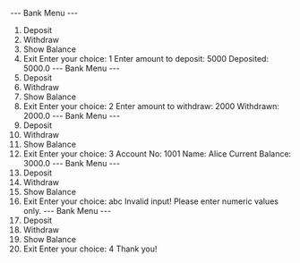 --- Bank Menu ---
1. Deposit
2. Withdraw
3. Show Balance
4. Exit
Enter your choice: 1
Enter amount to deposit: 5000
Deposited: 5000.0
--- Bank Menu ---
1. Deposit
2. Withdraw
3. Show Balance
4. Exit
Enter your choice: 2
Enter amount to withdraw: 2000
Withdrawn: 2000.0
--- Bank Menu ---
1. Deposit
2. Withdraw
3. Show Balance
4. Exit
Enter your choice: 3
Account No: 1001
Name: Alice
Current Balance: 3000.0
--- Bank Menu ---
1. Deposit
2. Withdraw
3. Show Balance
4. Exit
Enter your choice: abc
Invalid input! Please enter numeric values only.
--- Bank Menu ---
1. Deposit
2. Withdraw
3. Show Balance
4. Exit
Enter your choice: 4
Thank you!
